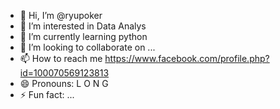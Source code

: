 - 👋 Hi, I’m @ryupoker
- 👀 I’m interested in Data Analys
- 🌱 I’m currently learning python
- 💞️ I’m looking to collaborate on ...
- 📫 How to reach me https://www.facebook.com/profile.php?id=100070569123813
- 😄 Pronouns: L O N G
- ⚡ Fun fact: ...

<!---
ryupoker/ryupoker is a ✨ special ✨ repository because its `README.md` (this file) appears on your GitHub profile.
You can click the Preview link to take a look at your changes.
--->
